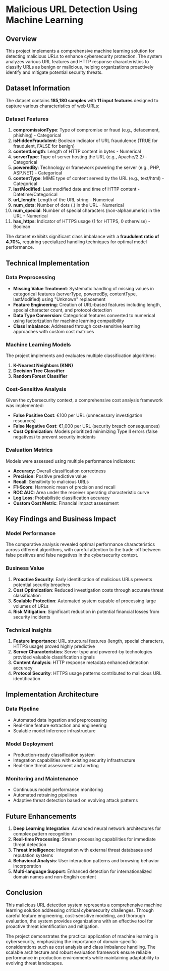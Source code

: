 # Malicious URL Detection Using Machine Learning

## Overview

This project implements a comprehensive machine learning solution for detecting malicious URLs to enhance cybersecurity protection. The system analyzes various URL features and HTTP response characteristics to classify URLs as benign or malicious, helping organizations proactively identify and mitigate potential security threats.

## Dataset Information

The dataset contains **185,180 samples** with **11 input features** designed to capture various characteristics of web URLs:

### Dataset Features

1. **compromissionType**: Type of compromise or fraud (e.g., defacement, phishing) - Categorical
2. **isHiddenFraudulent**: Boolean indicator of URL fraudulence (TRUE for fraudulent, FALSE for benign)
3. **contentLength**: Length of HTTP content in bytes - Numerical
4. **serverType**: Type of server hosting the URL (e.g., Apache/2.2) - Categorical
5. **poweredBy**: Technology or framework powering the server (e.g., PHP, ASP.NET) - Categorical
6. **contentType**: MIME type of content served by the URL (e.g., text/html) - Categorical
7. **lastModified**: Last modified date and time of HTTP content - Datetime/Categorical
8. **url_length**: Length of the URL string - Numerical
9. **num_dots**: Number of dots (.) in the URL - Numerical
10. **num_special**: Number of special characters (non-alphanumeric) in the URL - Numerical
11. **has_https**: Indicator of HTTPS usage (1 for HTTPS, 0 otherwise) - Boolean

The dataset exhibits significant class imbalance with a **fraudulent ratio of 4.70%**, requiring specialized handling techniques for optimal model performance.

## Technical Implementation

### Data Preprocessing
- **Missing Value Treatment**: Systematic handling of missing values in categorical features (serverType, poweredBy, contentType, lastModified) using "Unknown" replacement
- **Feature Engineering**: Creation of URL-based features including length, special character count, and protocol detection
- **Data Type Conversion**: Categorical features converted to numerical using factorization for machine learning compatibility
- **Class Imbalance**: Addressed through cost-sensitive learning approaches with custom cost matrices

### Machine Learning Models

The project implements and evaluates multiple classification algorithms:

1. **K-Nearest Neighbors (KNN)**
2. **Decision Tree Classifier**
3. **Random Forest Classifier**

### Cost-Sensitive Analysis

Given the cybersecurity context, a comprehensive cost analysis framework was implemented:

- **False Positive Cost**: €100 per URL (unnecessary investigation resources)
- **False Negative Cost**: €1,000 per URL (security breach consequences)
- **Cost Optimization**: Models prioritized minimizing Type II errors (false negatives) to prevent security incidents

### Evaluation Metrics

Models were assessed using multiple performance indicators:

- **Accuracy**: Overall classification correctness
- **Precision**: Positive predictive value
- **Recall**: Sensitivity to malicious URLs
- **F1-Score**: Harmonic mean of precision and recall
- **ROC AUC**: Area under the receiver operating characteristic curve
- **Log Loss**: Probabilistic classification accuracy
- **Custom Cost Metric**: Financial impact assessment

## Key Findings and Business Impact

### Model Performance

The comparative analysis revealed optimal performance characteristics across different algorithms, with careful attention to the trade-off between false positives and false negatives in the cybersecurity context.

### Business Value

1. **Proactive Security**: Early identification of malicious URLs prevents potential security breaches
2. **Cost Optimization**: Reduced investigation costs through accurate threat classification
3. **Scalable Protection**: Automated system capable of processing large volumes of URLs
4. **Risk Mitigation**: Significant reduction in potential financial losses from security incidents

### Technical Insights

1. **Feature Importance**: URL structural features (length, special characters, HTTPS usage) proved highly predictive
2. **Server Characteristics**: Server type and powered-by technologies provided valuable classification signals
3. **Content Analysis**: HTTP response metadata enhanced detection accuracy
4. **Protocol Security**: HTTPS usage patterns contributed to malicious URL identification

## Implementation Architecture

### Data Pipeline
- Automated data ingestion and preprocessing
- Real-time feature extraction and engineering
- Scalable model inference infrastructure

### Model Deployment
- Production-ready classification system
- Integration capabilities with existing security infrastructure
- Real-time threat assessment and alerting

### Monitoring and Maintenance
- Continuous model performance monitoring
- Automated retraining pipelines
- Adaptive threat detection based on evolving attack patterns

## Future Enhancements

1. **Deep Learning Integration**: Advanced neural network architectures for complex pattern recognition
2. **Real-time Processing**: Stream processing capabilities for immediate threat detection
3. **Threat Intelligence**: Integration with external threat databases and reputation systems
4. **Behavioral Analysis**: User interaction patterns and browsing behavior incorporation
5. **Multi-language Support**: Enhanced detection for internationalized domain names and non-English content

## Conclusion

This malicious URL detection system represents a comprehensive machine learning solution addressing critical cybersecurity challenges. Through careful feature engineering, cost-sensitive modeling, and thorough evaluation, the system provides organizations with an effective tool for proactive threat identification and mitigation.

The project demonstrates the practical application of machine learning in cybersecurity, emphasizing the importance of domain-specific considerations such as cost analysis and class imbalance handling. The scalable architecture and robust evaluation framework ensure reliable performance in production environments while maintaining adaptability to evolving threat landscapes.
